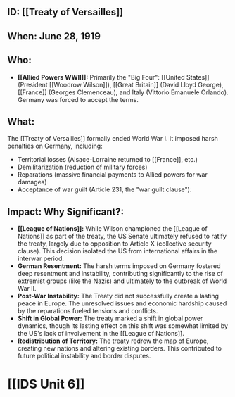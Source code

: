 ## ID: [[Treaty of Versailles]]

## When: June 28, 1919

## Who: 
* **[[Allied Powers WWII]]:** Primarily the "Big Four":  [[United States]] (President [[Woodrow Wilson]]), [[Great Britain]] (David Lloyd George), [[France]] (Georges Clemenceau), and Italy (Vittorio Emanuele Orlando).  Germany was forced to accept the terms.

## What: 
The [[Treaty of Versailles]] formally ended World War I.  It imposed harsh penalties on Germany, including:
* Territorial losses (Alsace-Lorraine returned to [[France]], etc.)
* Demilitarization (reduction of military forces)
* Reparations (massive financial payments to Allied powers for war damages)
* Acceptance of war guilt (Article 231, the "war guilt clause").

## Impact: Why Significant?:
* **[[League of Nations]]:** While Wilson championed the [[League of Nations]] as part of the treaty, the US Senate ultimately refused to ratify the treaty, largely due to opposition to Article X (collective security clause). This decision isolated the US from international affairs in the interwar period.
* **German Resentment:** The harsh terms imposed on Germany fostered deep resentment and instability, contributing significantly to the rise of extremist groups (like the Nazis) and ultimately to the outbreak of World War II.
* **Post-War Instability:** The Treaty did not successfully create a lasting peace in Europe.  The unresolved issues and economic hardship caused by the reparations fueled tensions and conflicts.
* **Shift in Global Power:** The treaty marked a shift in global power dynamics, though its lasting effect on this shift was somewhat limited by the US's lack of involvement in the [[League of Nations]].
* **Redistribution of Territory:** The treaty redrew the map of Europe, creating new nations and altering existing borders. This contributed to future political instability and border disputes.

# [[IDS Unit 6]]